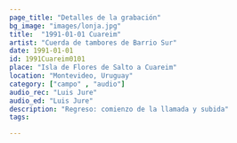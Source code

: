 ```yaml
---
page_title: "Detalles de la grabación"
bg_image: "images/lonja.jpg"
title:  "1991-01-01 Cuareim"  
artist: "Cuerda de tambores de Barrio Sur"  
date: 1991-01-01  
id: 1991Cuareim0101  
place: "Isla de Flores de Salto a Cuareim"  
location: "Montevideo, Uruguay"  
category: ["campo" , "audio"]  
audio_rec: "Luis Jure"  
audio_ed: "Luis Jure"  
description: "Regreso: comienzo de la llamada y subida"  
tags:  

---
```

